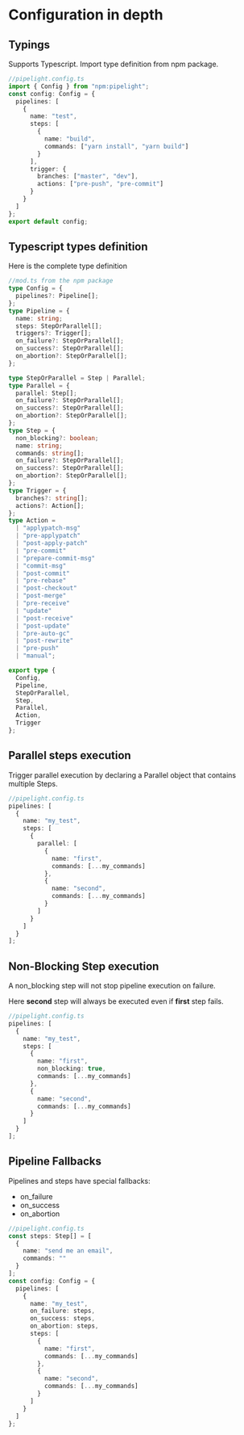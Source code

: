 # Configuration in depth

## Typings

Supports Typescript.
Import type definition from npm package.

```ts
//pipelight.config.ts
import { Config } from "npm:pipelight";
const config: Config = {
  pipelines: [
    {
      name: "test",
      steps: [
        {
          name: "build",
          commands: ["yarn install", "yarn build"]
        }
      ],
      trigger: {
        branches: ["master", "dev"],
        actions: ["pre-push", "pre-commit"]
      }
    }
  ]
};
export default config;
```

## Typescript types definition

Here is the complete type definition

```ts
//mod.ts from the npm package
type Config = {
  pipelines?: Pipeline[];
};
type Pipeline = {
  name: string;
  steps: StepOrParallel[];
  triggers?: Trigger[];
  on_failure?: StepOrParallel[];
  on_success?: StepOrParallel[];
  on_abortion?: StepOrParallel[];
};

type StepOrParallel = Step | Parallel;
type Parallel = {
  parallel: Step[];
  on_failure?: StepOrParallel[];
  on_success?: StepOrParallel[];
  on_abortion?: StepOrParallel[];
};
type Step = {
  non_blocking?: boolean;
  name: string;
  commands: string[];
  on_failure?: StepOrParallel[];
  on_success?: StepOrParallel[];
  on_abortion?: StepOrParallel[];
};
type Trigger = {
  branches?: string[];
  actions?: Action[];
};
type Action =
  | "applypatch-msg"
  | "pre-applypatch"
  | "post-apply-patch"
  | "pre-commit"
  | "prepare-commit-msg"
  | "commit-msg"
  | "post-commit"
  | "pre-rebase"
  | "post-checkout"
  | "post-merge"
  | "pre-receive"
  | "update"
  | "post-receive"
  | "post-update"
  | "pre-auto-gc"
  | "post-rewrite"
  | "pre-push"
  | "manual";

export type {
  Config,
  Pipeline,
  StepOrParallel,
  Step,
  Parallel,
  Action,
  Trigger
};
```

## Parallel steps execution

Trigger parallel execution by declaring a Parallel object that contains multiple Steps.

```ts
//pipelight.config.ts
pipelines: [
  {
    name: "my_test",
    steps: [
      {
        parallel: [
          {
            name: "first",
            commands: [...my_commands]
          },
          {
            name: "second",
            commands: [...my_commands]
          }
        ]
      }
    ]
  }
];
```

## Non-Blocking Step execution

A non_blocking step will not stop pipeline execution on failure.

Here **second** step will always be executed even if **first** step fails.

```ts
//pipelight.config.ts
pipelines: [
  {
    name: "my_test",
    steps: [
      {
        name: "first",
        non_blocking: true,
        commands: [...my_commands]
      },
      {
        name: "second",
        commands: [...my_commands]
      }
    ]
  }
];
```

## Pipeline Fallbacks

Pipelines and steps have special fallbacks:

- on_failure
- on_success
- on_abortion

```ts
//pipelight.config.ts
const steps: Step[] = [
  {
    name: "send me an email",
    commands: ""
  }
];
const config: Config = {
  pipelines: [
    {
      name: "my_test",
      on_failure: steps,
      on_success: steps,
      on_abortion: steps,
      steps: [
        {
          name: "first",
          commands: [...my_commands]
        },
        {
          name: "second",
          commands: [...my_commands]
        }
      ]
    }
  ]
};
```
